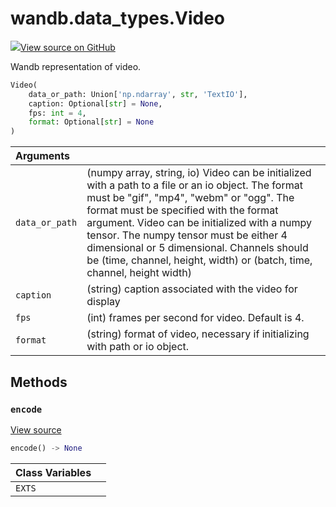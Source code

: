 # wandb.data\_types.Video

[![](https://www.tensorflow.org/images/GitHub-Mark-32px.png)View source on GitHub](https://www.github.com/wandb/client/tree/v0.12.0/wandb/sdk/data_types.py#L1040-L1218)

Wandb representation of video.

```python
Video(
    data_or_path: Union['np.ndarray', str, 'TextIO'],
    caption: Optional[str] = None,
    fps: int = 4,
    format: Optional[str] = None
)
```

| Arguments |  |
| :--- | :--- |
| `data_or_path` | \(numpy array, string, io\) Video can be initialized with a path to a file or an io object. The format must be "gif", "mp4", "webm" or "ogg". The format must be specified with the format argument. Video can be initialized with a numpy tensor. The numpy tensor must be either 4 dimensional or 5 dimensional. Channels should be \(time, channel, height, width\) or \(batch, time, channel, height width\) |
| `caption` | \(string\) caption associated with the video for display |
| `fps` | \(int\) frames per second for video. Default is 4. |
| `format` | \(string\) format of video, necessary if initializing with path or io object. |

## Methods

### `encode` <a id="encode"></a>

[View source](https://www.github.com/wandb/client/tree/v0.12.0/wandb/sdk/data_types.py#L1109-L1146)

```python
encode() -> None
```

| Class Variables |  |
| :--- | :--- |
| `EXTS` |  |

